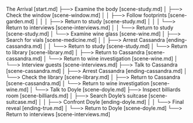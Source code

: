 The Arrival [start.md]
   ├──> Examine the body [scene-study.md]
   │      ├──> Check the window [scene-window.md]
   │      │      ├──> Follow footprints [scene-garden.md]
   │      │      │      ├──> Return to study [scene-study.md]
   │      │      │      └──> Return to interviews [scene-interviews.md]
   │      │      └──> Return to study [scene-study.md]
   │      └──> Examine wine glass [scene-wine.md]
   │             ├──> Search for vials [scene-medicine.md]
   │             │      ├──> Arrest Cassandra [ending-cassandra.md]
   │             │      └──> Return to study [scene-study.md]
   │             └──> Return to library [scene-library.md]
   │                    ├──> Return to Cassandra [scene-cassandra.md]
   │                    └──> Return to wine investigation [scene-wine.md]
   │
   └──> Interview guests [scene-interviews.md]
          ├──> Talk to Cassandra [scene-cassandra.md]
          │      ├──> Arrest Cassandra [ending-cassandra.md]
          │      └──> Check the library [scene-library.md]
          │             ├──> Return to Cassandra [scene-cassandra.md]
          │             └──> Return to wine investigation [scene-wine.md]
          │
          └──> Talk to Doyle [scene-doyle.md]
                 ├──> Inspect billiards room [scene-billiards.md]
                 │      ├──> Search Doyle’s suitcase [scene-suitcase.md]
                 │      │      ├──> Confront Doyle [ending-doyle.md]
                 │      │      └──> Final reveal [ending-true.md]
                 │      └──> Return to Doyle [scene-doyle.md]
                 └──> Return to interviews [scene-interviews.md]

